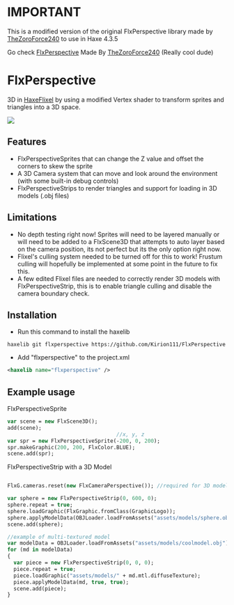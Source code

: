 
# IMPORTANT
This is a modified version of the
original FlxPerspective library made by [TheZoroForce240](https://github.com/TheZoroForce240) to use in Haxe 4.3.5

Go check [FlxPerspective](https://github.com/TheZoroForce240/FlxPerspective) Made By [TheZoroForce240](https://github.com/TheZoroForce240)
(Really cool dude)

# FlxPerspective
3D in [HaxeFlixel](https://github.com/HaxeFlixel/flixel) by using a modified Vertex shader to transform sprites and triangles into a 3D space.

![](https://github.com/TheZoroForce240/FlxPerspective/blob/main/examples/loop.gif)

## Features
* FlxPerspectiveSprites that can change the Z value and offset the corners to skew the sprite
* A 3D Camera system that can move and look around the environment (with some built-in debug controls)
* FlxPerspectiveStrips to render triangles and support for loading in 3D models (.obj files)

## Limitations
* No depth testing right now! Sprites will need to be layered manually or will need to be added to a FlxScene3D that attempts to auto layer based on the camera position, its not perfect but its the only option right now.
* Flixel's culling system needed to be turned off for this to work! Frustum culling will hopefully be implemented at some point in the future to fix this.
* A few edited Flixel files are needed to correctly render 3D models with FlxPerspectiveStrip, this is to enable triangle culling and disable the camera boundary check.

## Installation
* Run this command to install the haxelib
```
haxelib git flxperspective https://github.com/Kirion111/FlxPerspective
```
* Add "flxperspective" to the project.xml
```xml
<haxelib name="flxperspective" />
```

## Example usage

FlxPerspectiveSprite
```haxe
var scene = new FlxScene3D();
add(scene);
                                   //x, y, z
var spr = new FlxPerspectiveSprite(-200, 0, 200);
spr.makeGraphic(200, 200, FlxColor.BLUE);
scene.add(spr);
```

FlxPerspectiveStrip with a 3D Model
```haxe

FlxG.cameras.reset(new FlxCameraPerspective()); //required for 3D models to look right

var sphere = new FlxPerspectiveStrip(0, 600, 0);
sphere.repeat = true;
sphere.loadGraphic(FlxGraphic.fromClass(GraphicLogo));
sphere.applyModelData(OBJLoader.loadFromAssets("assets/models/sphere.obj")[0]); //index 0 because its using a single material
scene.add(sphere);

//example of multi-textured model
var modelData = OBJLoader.loadFromAssets("assets/models/coolmodel.obj");
for (md in modelData)
{
  var piece = new FlxPerspectiveStrip(0, 0, 0);
  piece.repeat = true;
  piece.loadGraphic("assets/models/" + md.mtl.diffuseTexture);
  piece.applyModelData(md, true, true);
  scene.add(piece);
}
```
